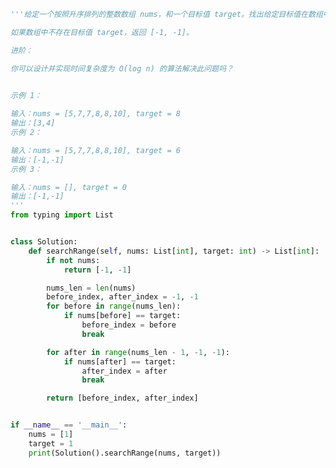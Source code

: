 
<BlogInfo title="60.在排序数组中查找元素的第一个和最后一个位置" author="白日梦想猿" pv=0 read_times=0 pre_cost_time=0分48秒 category="leetcode" tag_list="['leetcode']" create_time="2022.04.07 20:06:54" update_time="2022.04.07 20:18:04" />

```python
'''给定一个按照升序排列的整数数组 nums，和一个目标值 target。找出给定目标值在数组中的开始位置和结束位置。

如果数组中不存在目标值 target，返回 [-1, -1]。

进阶：

你可以设计并实现时间复杂度为 O(log n) 的算法解决此问题吗？
 

示例 1：

输入：nums = [5,7,7,8,8,10], target = 8
输出：[3,4]
示例 2：

输入：nums = [5,7,7,8,8,10], target = 6
输出：[-1,-1]
示例 3：

输入：nums = [], target = 0
输出：[-1,-1]
'''
from typing import List


class Solution:
    def searchRange(self, nums: List[int], target: int) -> List[int]:
        if not nums:
            return [-1, -1]

        nums_len = len(nums)
        before_index, after_index = -1, -1
        for before in range(nums_len):
            if nums[before] == target:
                before_index = before
                break

        for after in range(nums_len - 1, -1, -1):
            if nums[after] == target:
                after_index = after
                break

        return [before_index, after_index]


if __name__ == '__main__':
    nums = [1]
    target = 1
    print(Solution().searchRange(nums, target))

```
